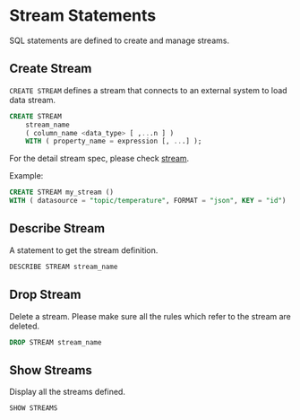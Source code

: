 # Stream Statements

SQL statements are defined to create and manage streams.

## Create Stream

`CREATE STREAM` defines a stream that connects to an external system to load data stream.

```sql
CREATE STREAM 
    stream_name 
    ( column_name <data_type> [ ,...n ] )
    WITH ( property_name = expression [, ...] );
```

For the detail stream spec, please check [stream](../guide/streams/overview.md).

Example:

```SQL
CREATE STREAM my_stream ()
WITH ( datasource = "topic/temperature", FORMAT = "json", KEY = "id")
```

## Describe Stream

A statement to get the stream definition.

```SQL
DESCRIBE STREAM stream_name
```

## Drop Stream

Delete a stream. Please make sure all the rules which refer to the stream are deleted.

```SQL
DROP STREAM stream_name
```

## Show Streams

Display all the streams defined.

```SQL
SHOW STREAMS
```
